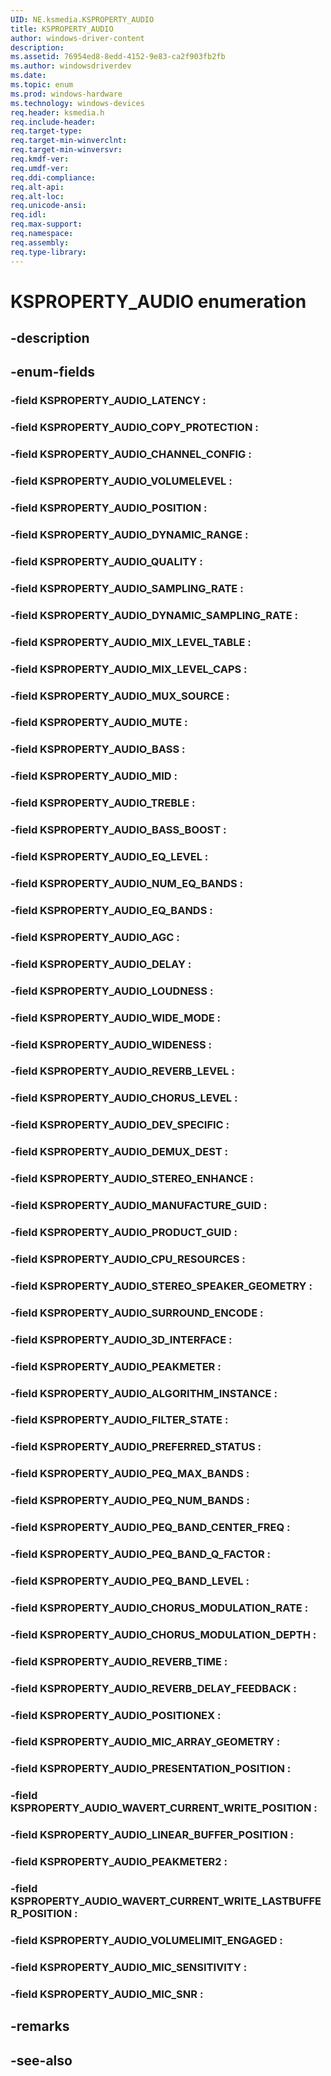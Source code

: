 ```yaml
---
UID: NE.ksmedia.KSPROPERTY_AUDIO
title: KSPROPERTY_AUDIO
author: windows-driver-content
description: 
ms.assetid: 76954ed8-8edd-4152-9e83-ca2f903fb2fb
ms.author: windowsdriverdev
ms.date: 
ms.topic: enum
ms.prod: windows-hardware
ms.technology: windows-devices
req.header: ksmedia.h
req.include-header:
req.target-type:
req.target-min-winverclnt:
req.target-min-winversvr:
req.kmdf-ver:
req.umdf-ver:
req.ddi-compliance:
req.alt-api:
req.alt-loc:
req.unicode-ansi:
req.idl:
req.max-support:
req.namespace:
req.assembly:
req.type-library:
---
```


# KSPROPERTY_AUDIO enumeration

## -description



## -enum-fields

### -field KSPROPERTY_AUDIO_LATENCY : 
### -field KSPROPERTY_AUDIO_COPY_PROTECTION : 
### -field KSPROPERTY_AUDIO_CHANNEL_CONFIG : 
### -field KSPROPERTY_AUDIO_VOLUMELEVEL : 
### -field KSPROPERTY_AUDIO_POSITION : 
### -field KSPROPERTY_AUDIO_DYNAMIC_RANGE : 
### -field KSPROPERTY_AUDIO_QUALITY : 
### -field KSPROPERTY_AUDIO_SAMPLING_RATE : 
### -field KSPROPERTY_AUDIO_DYNAMIC_SAMPLING_RATE : 
### -field KSPROPERTY_AUDIO_MIX_LEVEL_TABLE : 
### -field KSPROPERTY_AUDIO_MIX_LEVEL_CAPS : 
### -field KSPROPERTY_AUDIO_MUX_SOURCE : 
### -field KSPROPERTY_AUDIO_MUTE : 
### -field KSPROPERTY_AUDIO_BASS : 
### -field KSPROPERTY_AUDIO_MID : 
### -field KSPROPERTY_AUDIO_TREBLE : 
### -field KSPROPERTY_AUDIO_BASS_BOOST : 
### -field KSPROPERTY_AUDIO_EQ_LEVEL : 
### -field KSPROPERTY_AUDIO_NUM_EQ_BANDS : 
### -field KSPROPERTY_AUDIO_EQ_BANDS : 
### -field KSPROPERTY_AUDIO_AGC : 
### -field KSPROPERTY_AUDIO_DELAY : 
### -field KSPROPERTY_AUDIO_LOUDNESS : 
### -field KSPROPERTY_AUDIO_WIDE_MODE : 
### -field KSPROPERTY_AUDIO_WIDENESS : 
### -field KSPROPERTY_AUDIO_REVERB_LEVEL : 
### -field KSPROPERTY_AUDIO_CHORUS_LEVEL : 
### -field KSPROPERTY_AUDIO_DEV_SPECIFIC : 
### -field KSPROPERTY_AUDIO_DEMUX_DEST : 
### -field KSPROPERTY_AUDIO_STEREO_ENHANCE : 
### -field KSPROPERTY_AUDIO_MANUFACTURE_GUID : 
### -field KSPROPERTY_AUDIO_PRODUCT_GUID : 
### -field KSPROPERTY_AUDIO_CPU_RESOURCES : 
### -field KSPROPERTY_AUDIO_STEREO_SPEAKER_GEOMETRY : 
### -field KSPROPERTY_AUDIO_SURROUND_ENCODE : 
### -field KSPROPERTY_AUDIO_3D_INTERFACE : 
### -field KSPROPERTY_AUDIO_PEAKMETER : 
### -field KSPROPERTY_AUDIO_ALGORITHM_INSTANCE : 
### -field KSPROPERTY_AUDIO_FILTER_STATE : 
### -field KSPROPERTY_AUDIO_PREFERRED_STATUS : 
### -field KSPROPERTY_AUDIO_PEQ_MAX_BANDS : 
### -field KSPROPERTY_AUDIO_PEQ_NUM_BANDS : 
### -field KSPROPERTY_AUDIO_PEQ_BAND_CENTER_FREQ : 
### -field KSPROPERTY_AUDIO_PEQ_BAND_Q_FACTOR : 
### -field KSPROPERTY_AUDIO_PEQ_BAND_LEVEL : 
### -field KSPROPERTY_AUDIO_CHORUS_MODULATION_RATE : 
### -field KSPROPERTY_AUDIO_CHORUS_MODULATION_DEPTH : 
### -field KSPROPERTY_AUDIO_REVERB_TIME : 
### -field KSPROPERTY_AUDIO_REVERB_DELAY_FEEDBACK : 
### -field KSPROPERTY_AUDIO_POSITIONEX : 
### -field KSPROPERTY_AUDIO_MIC_ARRAY_GEOMETRY : 
### -field KSPROPERTY_AUDIO_PRESENTATION_POSITION : 
### -field KSPROPERTY_AUDIO_WAVERT_CURRENT_WRITE_POSITION : 
### -field KSPROPERTY_AUDIO_LINEAR_BUFFER_POSITION : 
### -field KSPROPERTY_AUDIO_PEAKMETER2 : 
### -field KSPROPERTY_AUDIO_WAVERT_CURRENT_WRITE_LASTBUFFER_POSITION : 
### -field KSPROPERTY_AUDIO_VOLUMELIMIT_ENGAGED : 
### -field KSPROPERTY_AUDIO_MIC_SENSITIVITY : 
### -field KSPROPERTY_AUDIO_MIC_SNR : 

## -remarks

## -see-also